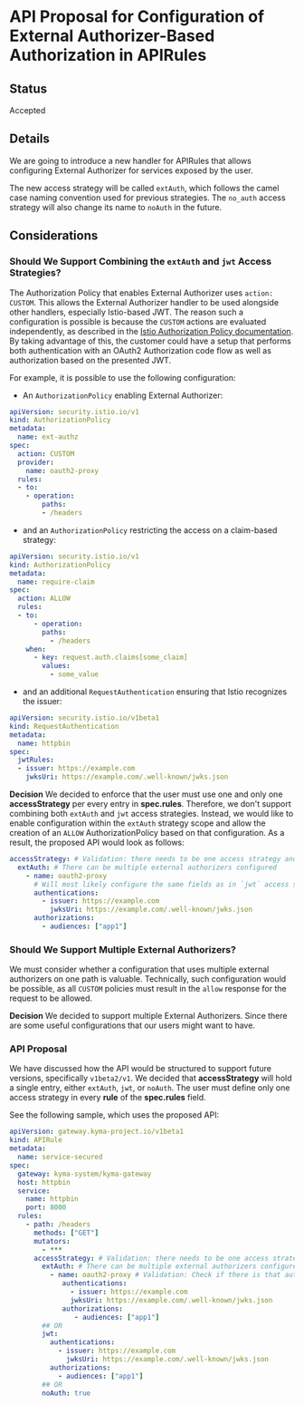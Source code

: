 # API Proposal for Configuration of External Authorizer-Based Authorization in APIRules

## Status
Accepted

## Details

We are going to introduce a new handler for APIRules that allows configuring External Authorizer for services exposed by the user.

The new access strategy will be called `extAuth`, which follows the camel case naming convention used for previous strategies. The `no_auth` access strategy will also change its name to `noAuth` in the future.

## Considerations

### Should We Support Combining the `extAuth` and `jwt` Access Strategies?

The Authorization Policy that enables External Authorizer uses `action: CUSTOM`. This allows the External Authorizer handler to be used alongside other handlers, especially Istio-based JWT. The reason such a configuration is possible is because the `CUSTOM` actions are evaluated independently, as described in the [Istio Authorization Policy documentation](https://istio.io/latest/docs/reference/config/security/authorization-policy). By taking advantage of this, the customer could have a setup that performs both authentication with an OAuth2 Authorization code flow as well as authorization based on the presented JWT.

For example, it is possible to use the following configuration:

- An `AuthorizationPolicy` enabling External Authorizer:

```yaml
apiVersion: security.istio.io/v1
kind: AuthorizationPolicy
metadata:
  name: ext-authz
spec:
  action: CUSTOM
  provider:
    name: oauth2-proxy
  rules:
  - to:
    - operation:
        paths:
        - /headers
```

- and an `AuthorizationPolicy` restricting the access on a claim-based strategy:

```yaml
apiVersion: security.istio.io/v1
kind: AuthorizationPolicy
metadata:
  name: require-claim
spec:
  action: ALLOW
  rules:
  - to:
      - operation:
        paths:
          - /headers
    when:
      - key: request.auth.claims[some_claim]
        values:
          - some_value
```

- and an additional `RequestAuthentication` ensuring that Istio recognizes the issuer:
```yaml
apiVersion: security.istio.io/v1beta1
kind: RequestAuthentication
metadata:
  name: httpbin
spec:
  jwtRules:
  - issuer: https://example.com
    jwksUri: https://example.com/.well-known/jwks.json
```

**Decision**
We decided to enforce that the user must use one and only one **accessStrategy** per every entry in **spec.rules**. Therefore, we don't support combining both `extAuth` and `jwt` access strategies.
Instead, we would like to enable configuration within the `extAuth` strategy scope and allow the creation of an `ALLOW` AuthorizationPolicy based on that configuration.
As a result, the proposed API would look as follows:

```yaml
accessStrategy: # Validation: there needs to be one access strategy and only one
  extAuth: # There can be multiple external authorizers configured
    - name: oauth2-proxy
      # Will most likely configure the same fields as in `jwt` access strategy
      authentications:
        - issuer: https://example.com
          jwksUri: https://example.com/.well-known/jwks.json            
      authorizations:
        - audiences: ["app1"]
```

### Should We Support Multiple External Authorizers?

We must consider whether a configuration that uses multiple external authorizers on one path is valuable. Technically, such configuration would be possible, as all `CUSTOM` policies must result in the `allow` response for the request to be allowed.

**Decision**
We decided to support multiple External Authorizers. Since there are some useful configurations that our users might want to have.

### API Proposal

We have discussed how the API would be structured to support future versions, specifically `v1beta2/v1`. We decided that **accessStrategy** will hold a single entry, either `extAuth`, `jwt`, or `noAuth`. The user must define only one access strategy in every **rule** of the **spec.rules** field.

See the following sample, which uses the proposed API:

```yaml
apiVersion: gateway.kyma-project.io/v1beta1
kind: APIRule
metadata:
  name: service-secured
spec:
  gateway: kyma-system/kyma-gateway
  host: httpbin
  service:
    name: httpbin
    port: 8000
  rules:
    - path: /headers
      methods: ["GET"]
      mutators:
        - ***
      accessStrategy: # Validation: there needs to be one access strategy, and only one
        extAuth: # There can be multiple external authorizers configured
          - name: oauth2-proxy # Validation: Check if there is that authorizer in Istio mesh config
             authentications:
               - issuer: https://example.com
               jwksUri: https://example.com/.well-known/jwks.json            
             authorizations:
                - audiences: ["app1"]
        ## OR
        jwt:
          authentications:
            - issuer: https://example.com
              jwksUri: https://example.com/.well-known/jwks.json            
          authorizations:
            - audiences: ["app1"]
        ## OR
        noAuth: true
```
